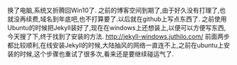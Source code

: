 换了电脑,系统又折腾回Win10了.
之前的博客空间到期了,由于好久没有打理了,也就没再续费,域名到年底吧,也不打算要了.以后就在github上写点东西了.
之前使用Ubuntu的时候把Jekyll装好了,现在在windows上还想装上,以便可以方便写东西,今天搜了下,终于找到了安装的方法.
http://jekyll-windows.juthilo.com/
前面两步都比较顺利,在线安装Jekyll的时候,大陆抽风的网络一直连不上,之前在ubuntu上安装的时候,这个步骤也重试了很多次,看来还是要继续碰运气了.
